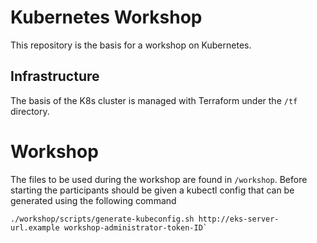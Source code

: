 # Kubernetes Workshop

This repository is the basis for a workshop on Kubernetes.

## Infrastructure

The basis of the K8s cluster is managed with Terraform under the `/tf` directory.


# Workshop
The files to be used during the workshop are found in `/workshop`. Before starting the participants should be given a kubectl config that can be generated using the following command

```
./workshop/scripts/generate-kubeconfig.sh http://eks-server-url.example workshop-administrator-token-ID`
```